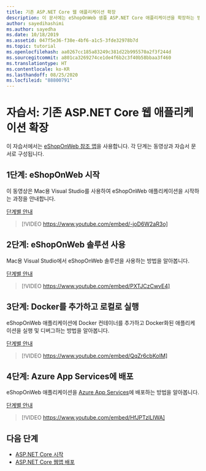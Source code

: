 ```yaml
---
title: 기존 ASP.NET Core 웹 애플리케이션 확장
description: 이 문서에는 eShopOnWeb 샘플 ASP.NET Core 애플리케이션을 확장하는 방법을 보여 주는 동영상 자습서가 포함되어 있습니다.
author: sayedihashimi
ms.author: sayedha
ms.date: 10/18/2019
ms.assetid: 047f5e36-f38e-4bf6-a1c5-3fde32978b7d
ms.topic: tutorial
ms.openlocfilehash: aa0267cc185a83249c381d22b995570a2f3f244d
ms.sourcegitcommit: a801ca3269274ce1de4f6b2c3f40b58bbaa3f460
ms.translationtype: HT
ms.contentlocale: ko-KR
ms.lasthandoff: 08/25/2020
ms.locfileid: "88800791"
---
```

# <a name="tutorial-extending-an-existing-aspnet-core-web-application"></a>자습서: 기존 ASP.NET Core 웹 애플리케이션 확장

이 자습서에서는 [eShopOnWeb 참조 앱](https://github.com/dotnet-architecture/eShopOnWeb)을 사용합니다. 각 단계는 동영상과 자습서 문서로 구성됩니다.

## <a name="step-1-getting-started-with-eshoponweb"></a>1단계: eShopOnWeb 시작

이 동영상은 Mac용 Visual Studio를 사용하여 eShopOnWeb 애플리케이션을 시작하는 과정을 안내합니다.

[단계별 안내](https://github.com/dotnet-architecture/eShopOnWeb/wiki/Getting-Started-for-Beginners-with-Visual-Studio-for-Mac)

> [!VIDEO https://www.youtube.com/embed/-joD6W2aR3o]

## <a name="step-2-working-with-the-eshoponweb-solution"></a>2단계: eShopOnWeb 솔루션 사용

Mac용 Visual Studio에서 eShopOnWeb 솔루션을 사용하는 방법을 알아봅니다.

[단계별 안내](https://github.com/dotnet-architecture/eShopOnWeb/wiki/Working-with-the-Project-and-Adding-New-Features-using-Visual-Studio-for-Mac)

> [!VIDEO https://www.youtube.com/embed/PXTJCzCwvE4]

## <a name="step-3-adding-docker-and-running-it-locally"></a>3단계: Docker를 추가하고 로컬로 실행

eShopOnWeb 애플리케이션에 Docker 컨테이너를 추가하고 Docker화된 애플리케이션을 실행 및 디버그하는 방법을 알아봅니다.

[단계별 안내](https://github.com/dotnet-architecture/eShopOnWeb/wiki/03b.-Running-Locally-on-a-Linux-Container-from-Visual-Studio-for-Mac)

> [!VIDEO https://www.youtube.com/embed/QqZr6cbKoIM]

## <a name="step-4-deploying-to-azure-app-services"></a>4단계: Azure App Services에 배포

eShopOnWeb 애플리케이션을 [Azure App Services](https://azure.microsoft.com/services/app-service/)에 배포하는 방법을 알아봅니다.

[단계별 안내](https://github.com/dotnet-architecture/eShopOnWeb/wiki/01b.-Deploying-to-Azure-App-Service-from-Visual-Studio-for-Mac)

> [!VIDEO https://www.youtube.com/embed/HfJPTzlLIWA]

## <a name="next-steps"></a>다음 단계

 - [ASP.NET Core 시작](asp-net-core.md)
 - [ASP.NET Core 웹앱 배포](web-app-deployment.md)
